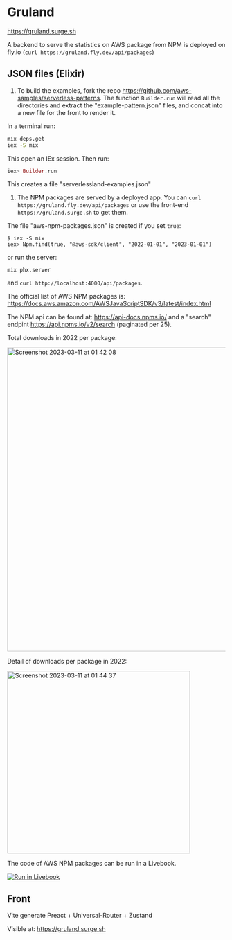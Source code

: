 # Gruland

<https://gruland.surge.sh>

A backend to serve the statistics on AWS package from NPM is deployed on fly.io (`curl https://gruland.fly.dev/api/packages`)

## JSON files (Elixir)

1. To build the examples, fork the repo <https://github.com/aws-samples/serverless-patterns>.
   The function `Builder.run` will read all the directories and extract the "example-pattern.json" files, and concat into a new file for the front to render it.

In a terminal run:

```bash
mix deps.get
iex -S mix
```

This open an IEx session. Then run:

```elixir
iex> Builder.run
```

This creates a file "serverlessland-examples.json"

1. The NPM packages are served by a deployed app. You can `curl https://gruland.fly.dev/api/packages` or use the front-end `https://gruland.surge.sh` to get them.

The file "aws-npm-packages.json" is created if you set `true`:

```
$ iex -S mix
iex> Npm.find(true, "@aws-sdk/client", "2022-01-01", "2023-01-01")
```

or run the server:

```
mix phx.server
```

and `curl http://localhost:4000/api/packages`.

The official list of AWS NPM packages is: <https://docs.aws.amazon.com/AWSJavaScriptSDK/v3/latest/index.html>

The NPM api can be found at: <https://api-docs.npms.io/> and a "search" endpint <https://api.npms.io/v2/search> (paginated per 25).

Total downloads in 2022 per package:

<img width="702" alt="Screenshot 2023-03-11 at 01 42 08" src="https://user-images.githubusercontent.com/6793008/224469567-eca61d3d-448c-4689-ac94-7acdf4f9a8ac.png">

Detail of downloads per package in 2022:

<img width="422" alt="Screenshot 2023-03-11 at 01 44 37" src="https://user-images.githubusercontent.com/6793008/224469675-a996a21a-d885-4eb8-a67b-9756ce733c45.png">

The code of AWS NPM packages can be run in a Livebook.

[![Run in Livebook](https://livebook.dev/badge/v1/blue.svg)](https://livebook.dev/run?url=https://github.com/ndrean/gruland/blob/main/livebook.livemd)

## Front

Vite generate Preact + Universal-Router + Zustand

Visible at: <https://gruland.surge.sh>
